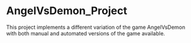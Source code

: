 # AngelVsDemon_Project
This project implements a different variation of the game AngelVsDemon with both manual and automated versions of the game  available.
